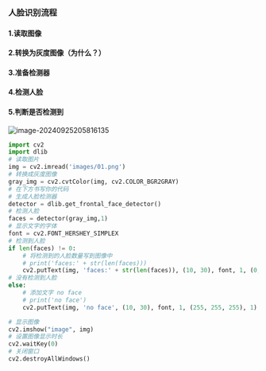 ### 人脸识别流程

#### 1.读取图像

#### 2.转换为灰度图像（为什么？）

#### 3.准备检测器

#### 4.检测人脸

#### 5.判断是否检测到

![image-20240925205816135](C:\Users\TCTM\AppData\Roaming\Typora\typora-user-images\image-20240925205816135.png)

```python
import cv2
import dlib
# 读取图片
img = cv2.imread('images/01.png')
# 转换成灰度图像
gray_img = cv2.cvtColor(img, cv2.COLOR_BGR2GRAY)
# 在下方书写你的代码
# 生成人脸检测器
detector = dlib.get_frontal_face_detector()
# 检测人脸
faces = detector(gray_img,1)
# 显示文字的字体
font = cv2.FONT_HERSHEY_SIMPLEX
# 检测到人脸
if len(faces) != 0:
    # 将检测到的人脸数量写到图像中
    # print('faces:' + str(len(faces)))
    cv2.putText(img, 'faces:' + str(len(faces)), (10, 30), font, 1, (0, 0, 255), 2)
# 没有检测到人脸
else:
    # 添加文字 no face
    # print('no face')
    cv2.putText(img, 'no face', (10, 30), font, 1, (255, 255, 255), 1)

# 显示图像
cv2.imshow("image", img)
# 设置图像显示时长
cv2.waitKey(0)
# 关闭窗口
cv2.destroyAllWindows()

```

